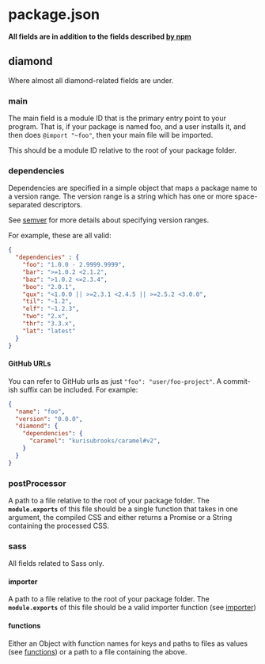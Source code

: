 # package.json

**All fields are in addition to the fields described [by npm](https://docs.npmjs.com/files/package.json)**

## diamond
Where almost all diamond-related fields are under.

### main
The main field is a module ID that is the primary entry point to your program. That is, if your package is named foo, and a user installs it, and then does `@import "~foo"`, then your main file will be imported.

This should be a module ID relative to the root of your package folder.

### dependencies
Dependencies are specified in a simple object that maps a package name to a version range. The version range is a string which has one or more space-separated descriptors.

See [semver](https://docs.npmjs.com/misc/semver) for more details about specifying version ranges.

For example, these are all valid:
```json
{
  "dependencies" : {
    "foo": "1.0.0 - 2.9999.9999",
    "bar": ">=1.0.2 <2.1.2",
    "baz": ">1.0.2 <=2.3.4",
    "boo": "2.0.1",
    "qux": "<1.0.0 || >=2.3.1 <2.4.5 || >=2.5.2 <3.0.0",
    "til": "~1.2",
    "elf": "~1.2.3",
    "two": "2.x",
    "thr": "3.3.x",
    "lat": "latest"
  }
}
```

#### GitHub URLs
You can refer to GitHub urls as just `"foo": "user/foo-project"`. A commit-ish suffix can be included. For example:
```json
{
  "name": "foo",
  "version": "0.0.0",
  "diamond": {
    "dependencies": {
      "caramel": "kurisubrooks/caramel#v2",
    }
  }
}
```

### postProcessor
A path to a file relative to the root of your package folder. The **`module.exports`** of this file should be a single function that takes in one argument, the compiled CSS and either returns a Promise or a String containing the processed CSS.

### sass
All fields related to Sass only.

#### importer
A path to a file relative to the root of your package folder. The **`module.exports`** of this file should be a valid importer function (see [importer](https://github.com/sass/node-sass#importer--v200---experimental))

#### functions
Either an Object with function names for keys and paths to files as values (see [functions](https://github.com/sass/node-sass#functions--v300---experimental)) or a path to a file containing the above.